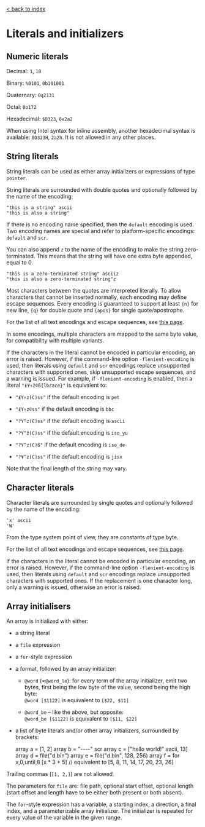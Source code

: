 [< back to index](../index.md)

# Literals and initializers

## Numeric literals

Decimal: `1`, `10`

Binary: `%0101`, `0b101001`

Quaternary: `0q2131`

Octal: `0o172`

Hexadecimal: `$D323`, `0x2a2`

When using Intel syntax for inline assembly, another hexadecimal syntax is available: `0D323H`, `2a2h`.
It is not allowed in any other places.

## String literals

String literals can be used as either array initializers or expressions of type `pointer`.

String literals are surrounded with double quotes and optionally followed by the name of the encoding:

    "this is a string" ascii
    "this is also a string"

If there is no encoding name specified, then the `default` encoding is used. 
Two encoding names are special and refer to platform-specific encodings:
`default` and `scr`.

You can also append `z` to the name of the encoding to make the string zero-terminated.
This means that the string will have one extra byte appended, equal to 0.

    "this is a zero-terminated string" asciiz
    "this is also a zero-terminated string"z

Most characters between the quotes are interpreted literally.
To allow characters that cannot be inserted normally,
each encoding may define escape sequences.
Every encoding is guaranteed to support at least 
`{n}` for new line, 
`{q}` for double quote 
and `{apos}` for single quote/apostrophe.

For the list of all text encodings and escape sequences, see [this page](./text.md).

In some encodings, multiple characters are mapped to the same byte value,
for compatibility with multiple variants.

If the characters in the literal cannot be encoded in particular encoding, an error is raised.
However, if the command-line option `-flenient-encoding` is used,
then literals using `default` and `scr` encodings replace unsupported characters with supported ones, 
skip unsupported escape sequences, and a warning is issued.
For example, if `-flenient-encoding` is enabled, then a literal `"£¥↑ž©ß{lbrace}"` is equivalent to:

* `"£Y↑z(C)ss"` if the default encoding is `pet`

* `"£Y↑z©ss"` if the default encoding is `bbc`

* `"?Y^z(C)ss"` if the default encoding is `ascii`

* `"?Y^ž(C)ss"` if the default encoding is `iso_yu`

* `"?Y^z(C)ß"` if the default encoding is `iso_de`

* `"?¥^z(C)ss"` if the default encoding is `jisx`

Note that the final length of the string may vary.

## Character literals

Character literals are surrounded by single quotes and optionally followed by the name of the encoding: 

    'x' ascii
    'W'

From the type system point of view, they are constants of type byte.

For the list of all text encodings and escape sequences, see [this page](./text.md).

If the characters in the literal cannot be encoded in particular encoding, an error is raised.
However, if the command-line option `-flenient-encoding` is used,
then literals using `default` and `scr` encodings replace unsupported characters with supported ones.
If the replacement is one character long, only a warning is issued, otherwise an error is raised.

## Array initialisers 

An array is initialized with either:

* a string literal

* a `file` expression

* a `for`-style expression

* a format, followed by an array initializer:

   *   `@word` (=`@word_le`): for every term of the array initializer, emit two bytes, first being the low byte of the value, second being the high byte:      
       `@word [$1122]` is equivalent to `[$22, $11]`
   
   *   `@word_be` – like the above, but opposite:  
       `@word_be [$1122]` is equivalent to `[$11, $22]`
   

* a list of byte literals and/or other array initializers, surrounded by brackets:


    array a = [1, 2]
    array b = "----" scr
    array c = ["hello world!" ascii, 13]
    array d = file("d.bin")
    array e = file("d.bin", 128, 256)
    array f = for x,0,until,8 [x * 3 + 5]  // equivalent to [5, 8, 11, 14, 17, 20, 23, 26]

Trailing commas (`[1, 2,]`) are not allowed.

The parameters for `file` are: file path, optional start offset, optional length
(start offset and length have to be either both present or both absent).

The `for`-style expression has a variable, a starting index, a direction, a final index, 
and a parameterizable array initializer.
The initializer is repeated for every value of the variable in the given range.
